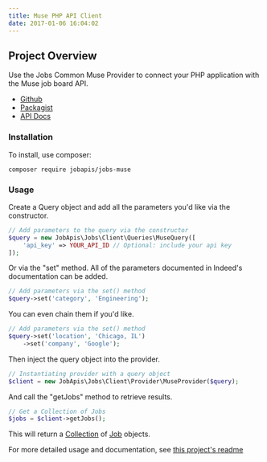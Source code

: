 ```yaml
---
title: Muse PHP API Client
date: 2017-01-06 16:04:02
---
```


## Project Overview
Use the Jobs Common Muse Provider to connect your PHP application with the Muse job board API.

- [Github](https://github.com/jobapis/jobs-muse)
- [Packagist](https://packagist.org/packages/jobapis/jobs-muse)
- [API Docs](https://www.themuse.com/developers)

### Installation

To install, use composer:

```
composer require jobapis/jobs-muse
```

### Usage
Create a Query object and add all the parameters you'd like via the constructor.
 
```php
// Add parameters to the query via the constructor
$query = new JobApis\Jobs\Client\Queries\MuseQuery([
    'api_key' => YOUR_API_ID // Optional: include your api key
]);
```

Or via the "set" method. All of the parameters documented in Indeed's documentation can be added.

```php
// Add parameters via the set() method
$query->set('category', 'Engineering');
```

You can even chain them if you'd like.

```php
// Add parameters via the set() method
$query->set('location', 'Chicago, IL')
    ->set('company', 'Google');
```
 
Then inject the query object into the provider.

```php
// Instantiating provider with a query object
$client = new JobApis\Jobs\Client\Provider\MuseProvider($query);
```

And call the "getJobs" method to retrieve results.

```php
// Get a Collection of Jobs
$jobs = $client->getJobs();
```

This will return a [Collection](https://github.com/jobapis/jobs-common/blob/master/src/Collection.php) of [Job](https://github.com/jobapis/jobs-common/blob/master/src/Job.php) objects.

For more detailed usage and documentation, see [this project's readme](https://github.com/jobapis/jobs-muse#usage)
